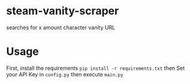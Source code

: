 # steam-vanity-scraper
searches for x amount character vanity URL

# Usage
First, install the requirements `pip install -r requirements.txt` then Set your API Key in `config.py` then
execute `main.py`
